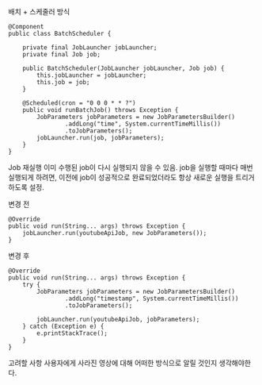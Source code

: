 배치 + 스케줄러 방식
```
@Component
public class BatchScheduler {

    private final JobLauncher jobLauncher;
    private final Job job;

    public BatchScheduler(JobLauncher jobLauncher, Job job) {
        this.jobLauncher = jobLauncher;
        this.job = job;
    }

    @Scheduled(cron = "0 0 0 * * ?")
    public void runBatchJob() throws Exception {
        JobParameters jobParameters = new JobParametersBuilder()
                .addLong("time", System.currentTimeMillis())
                .toJobParameters();
        jobLauncher.run(job, jobParameters);
    }
}
```

Job 재실행
이미 수행된 job이 다시 실행되지 않을 수 있음.
job을 실행할 때마다 매번 실행되게 하려면, 이전에 job이 성공적으로 완료되었더라도 항상 새로운 실행을 트리거하도록 설정.

변경 전
```
@Override  
public void run(String... args) throws Exception {  
    jobLauncher.run(youtubeApiJob, new JobParameters());  
}
```

변경 후
```
@Override  
public void run(String... args) throws Exception {  
    try {  
        JobParameters jobParameters = new JobParametersBuilder()  
                .addLong("timestamp", System.currentTimeMillis())  
                .toJobParameters();  
  
        jobLauncher.run(youtubeApiJob, jobParameters);  
    } catch (Exception e) {  
        e.printStackTrace();  
    }  
}
```






















고려할 사항
사용자에게 사라진 영상에 대해 어떠한 방식으로 알릴 것인지 생각해야한다.



